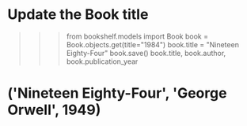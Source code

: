 # Update the Book title

>>> from bookshelf.models import Book
>>> book = Book.objects.get(title="1984")
>>> book.title = "Nineteen Eighty-Four"
>>> book.save()
>>> book.title, book.author, book.publication_year
# ('Nineteen Eighty-Four', 'George Orwell', 1949)